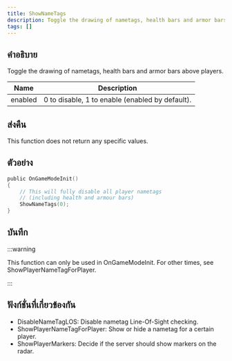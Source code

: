 ```yaml
---
title: ShowNameTags
description: Toggle the drawing of nametags, health bars and armor bars above players.
tags: []
---
```


## คำอธิบาย

Toggle the drawing of nametags, health bars and armor bars above players.

| Name    | Description                                     |
| ------- | ----------------------------------------------- |
| enabled | 0 to disable, 1 to enable (enabled by default). |

## ส่งคืน

This function does not return any specific values.

## ตัวอย่าง

```c
public OnGameModeInit()
{
    // This will fully disable all player nametags
    // (including health and armour bars)
    ShowNameTags(0);
}
```

## บันทึก

:::warning

This function can only be used in OnGameModeInit. For other times, see ShowPlayerNameTagForPlayer.

:::

## ฟังก์ชั่นที่เกี่ยวข้องกัน

- DisableNameTagLOS: Disable nametag Line-Of-Sight checking.
- ShowPlayerNameTagForPlayer: Show or hide a nametag for a certain player.
- ShowPlayerMarkers: Decide if the server should show markers on the radar.
